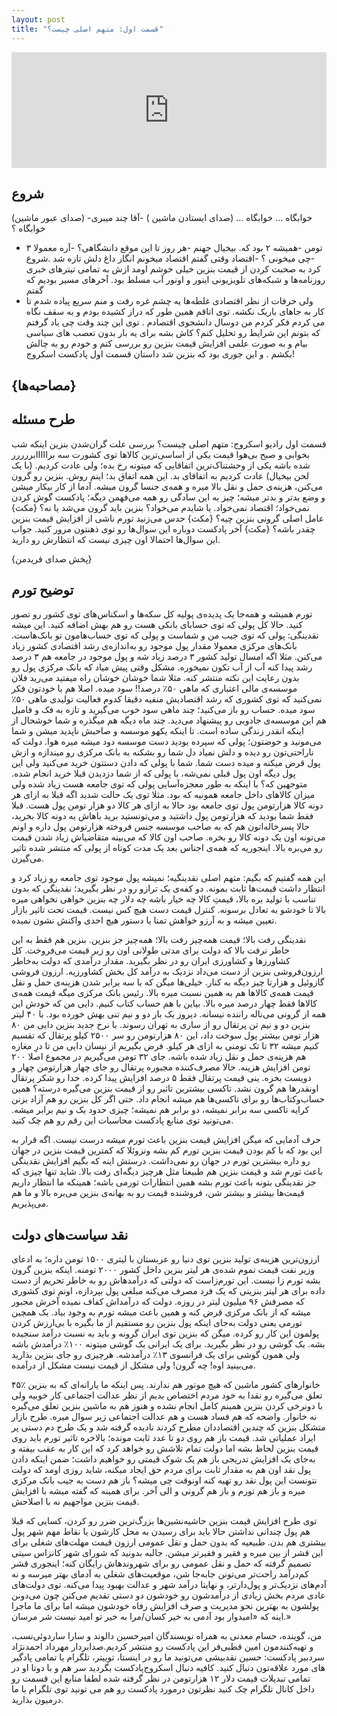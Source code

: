 ```yaml
---
layout: post
title: "قسمت اول: متهم اصلی چیست؟"
---
```


<iframe sandbox="allow-same-origin allow-scripts allow-top-navigation allow-popups allow-forms" scrolling="no" width="100%" height="185" frameborder="0" src="https://embed.radiopublic.com/e?if=scrooge-podcast-Wka3nl&ge=s1!f7f4bc13bb04d5d9e7b9d3be25e6283e5091df98"></iframe>


## شروع
(صدای عبور ماشین)
-خوابگاه …
خوابگاه …
(صدای ایستادن ماشین )
-آقا چند میبری خوابگاه ؟
- ۳ تومن
-همیشه ۲ بود که. بیخیال جهنم
-هر روز تا این موقع دانشگاهی؟
-آره معمولا
-چی میخونی ؟
-اقتصاد
وقتی گفتم اقتصاد میخونم انگار داغ دلش تازه شد .شروع کرد به صحبت کردن از قیمت بنزین خیلی خوشم اومد ازش به تمامی تیترهای خبری روزنامه‌ها و شبکه‌های تلویزیونی اینور و اونور آب مسلط بود.
آخرهای مسیر بودیم که گفتم
-  ولی حرفات از نظر اقتصادی غلطه‌ها
یه چشم غره رفت و منم سریع پیاده شدم تا کار به جاهای باریک نکشه.
توی اتاقم همین طور که دراز کشیده بودم و به سقف نگاه می کردم فکر کردم من دوسال دانشجوی اقتصادم . توی این چند وقت چی یاد گرفتم که بتونم این شرایط رو تحلیل کنم؟ کاش بشه برای یه بار بدون تعصب های سیاسی بیام و به صورت علمی افزایش قیمت بنزین رو بررسی کنم و خودم رو به چالش بکشم . و این جوری بود که بنزین شد داستان قسمت اول پادکست اسکروج!
## {مصاحبه‌ها}

## طرح مسئله
قسمت اول رادیو اسکروج: متهم اصلی چیست؟ بررسی علت گران‌شدن بنزین
اینکه شب بخوابی و صبح بی‌هوا قیمت یکی از اساسی‌ترین کالاها توی کشورت سه برااااابررررر شده باشه یکی از وحشتناک‌ترین اتفاقایی که میتونه رخ بده؛ ولی عادت کردیم. (با یک لحن بیخیال)
عادت کردیم به اتفاقای بد. این همه اتفاق بد؛ اینم روش.
بنزین رو گرون می‌کنن، هزینه‌ی حمل و نقل بالا میره و همه‌ی جنسا گرون میشه. آدما از کار بیکار میشن و وضع بدتر و بدتر میشه؛ چیز به این سادگی رو همه می‌فهمن دیگه؛ پادکست گوش کردن نمی‌خواد؛ اقتصاد نمی‌خواد.
یا شایدم می‌خواد؟ بنزین باید گرون می‌شد یا نه؟ {مکث} عامل اصلی گرونی بنزین چیه؟ {مکث} حدس می‌زنید تورم ناشی از افزایش قیمت بنزین چقدر باشه؟ {مکث}
آخر پادکست دوباره این سوال‌ها رو توی ذهنتون مرور کنید. جواب این سوال‌ها احتمالا اون چیزی نیست که انتظارش رو دارید.

{پخش صدای فریدمن}

## توضیح تورم
تورم همیشه و همه‌جا یک پدیده‌ی پولیه
کل سکه‌ها و اسکناس‌های توی کشور رو تصور کنید. حالا کل پولی که توی حسابای بانکی هست رو هم بهش اضافه کنید. این میشه نقدینگی: پولی که توی جیب من و شماست و پولی که توی حساب‌هامون تو بانک‌هاست.
بانک‌های مرکزی معمولا مقدار پول موجود رو به‌اندازه‌ی رشد اقتصادی کشور زیاد می‌کنن. مثلا اگه امسال تولید کشور ۳ درصد زیاد شه و پول موجود در جامعه هم ۳ درصد رشد پیدا کنه آب از آب تکون نمیخوره. مشکل وقتی پیش میاد که بانک مرکزی پول رو بدون رعایت این نکته منتشر کنه.
مثلا شما خوشان خوشان راه میفتید می‌رید فلان موسسه‌ی مالی اعتباری که ماهی ۵۰٪ درصد!! سود میده. اصلا هم با خودتون فکر نمی‌کنید که توی کشوری که رشد اقتصادیش منفیه دقیقا کدوم فعالیت تولیدی ماهی ۵۰٪ سود میده. حساب رو باز می‌کنید؛ چند ماهی سود خوب می‌گیرید و تازه به فک و فامیل هم این موسسه‌ی جادویی رو پیشنهاد می‌دید. چند ماه دیگه هم میگذره و شما خوشحال از اینکه انقدر زندگی ساده است. تا اینکه یکهو موسسه و صاحبش ناپدید میشن و شما می‌مونید و حوضتون؛ پولی که سپرده بودید دست موسسه دود میشه میره هوا.
دولت که ناراحتی‌تون رو دیده و دلش نمیاد دل شما رو بشکنه به بانک مرکزی رو میندازه و ازش پول قرض میکنه و میده دست شما. شما با پولی که دادن دستتون خرید می‌کنید ولی این پول دیگه اون پول قبلی نمی‌شه، با پولی که از شما دزدیدن قبلا خرید انجام شده. متوجهین که؟ با اینکه به طور معجزه‌آسایی پولی که توی جامعه هست زیاد شده ولی میزان کالاهای داخل جامعه همونیه که بود. مثلا توی یک حالت شدید اگه قبلا به ازای هر دونه کالا هزارتومن پول توی جامعه بود حالا به ازای هر کالا دو هزار تومن پول هست. قبلا فقط شما بودید که هزارتومن پول داشتید و می‌تونستید برید باهاش یه دونه کالا بخرید، حالا پسرخاله‌اتون هم که به صاحب موسسه جنس فروخته هزارتومن پول داره و اونم می‌تونه اون یک دونه کالا رو بخره. صاحب اون کالا که می‌بینه متقاضیاش زیاد شدن قیمت رو می‌بره بالا. اینجوریه که همه‌ی اجناس بعد یک مدت کوتاه از پولی که منتشر شده تاثیر می‌گیرن.

این همه گفتیم که بگیم: متهم اصلی نقدینگیه؛ نمیشه پول موجود توی جامعه رو زیاد کرد و انتظار داشت قیمت‌ها ثابت بمونه. دو کفه‌ی یک ترازو رو در نظر بگیرید؛ نقدینگی که بدون تناسب با تولید بره بالا، قیمتِ کالا چه خیار باشه چه دلار چه بنزین خواهی نخواهی میره بالا تا خودشو به تعادل برسونه. کنترل قیمت دست هیچ کس نیست. قیمت تحت تاثیر بازار تعیین میشه و به آرزو خواهش تمنا یا دستور هیچ احدی واکنش نشون نمیده.

نقدینگی رفت بالا؛ قیمت همه‌چیز رفت بالا؛ همه‌چیز جز بنزین. بنزین هم فقط به این خاطر نرفت بالا که دولت برای مدتی طولانی اون رو زیر قیمت می‌فروخت. کل کشاورزها و کشاورزی ایران رو در نظر بگیرید. مقدار درآمدی که دولت به‌خاطر ارزون‌فروشی بنزین از دست می‌داد نزدیک به درآمد کل بخش کشاورزیه. ارزون فروشی گازوئیل و هزارتا چیز دیگه به کنار.
خیلی‌ها میگن که با سه برابر شدن هزینه‌ی حمل و نقل قیمت همه‌ی کالاها هم به همین نسبت میره بالا. رئیس بانک مرکزی میگه قیمت همه‌ی کالاها فقط چهار درصد میره بالا. بیاین با هم حساب کتاب کنیم.
دایی من که خودش این همه از گرونی می‌ناله راننده نیسانه. دیروز یک بار دو و نیم تنی بهش خورده بود. با ۴۰ لیتر بنزین دو و نیم تن پرتقال رو از ساری به تهران رسوند. با نرخ جدید بنزین دایی من ۸۰ هزار تومن بیشتر پول سوخت داد، این ۸۰ هزارتومن رو سر ۲۵۰۰ کیلو پرتقال که تقسیم کنیم میشه ۳۲ تا تک تومنی به ازای هر کیلو. فرض بگیریم از نیسان دایی من تا درِ مغازه هم هزینه‌ی حمل و نقل زیاد شده باشه. جای ۳۲ تومن می‌گیریم در مجموع اصلا ۲۰۰ تومن افزایش هزینه. حالا مصرف‌کننده مجبوره پرتقال رو جای چهار هزارتومن چهار و دویست بخره. ینی قیمت پرتقال فقط ۵ درصد افزایش پیدا کرده. خدا رو شکر پرتقال اونقدرها هم گرون نشد.
تاکسی بیشترین تاثیر رو از قیمت بنزین می‌گیره درسته؟ همین حساب‌وکتاب‌ها رو برای تاکسی‌ها هم میشه انجام داد. حتی اگر کل بنزین رو هم آزاد بزنن کرایه تاکسی سه برابر نمیشه، دو برابر هم نمیشه؛ چیزی حدود یک و نیم برابر میشه. می‌تونید توی منابع پادکست محاسبات این رقم رو هم چک کنید.

حرف آدمایی که میگن افزایش قیمت بنزین باعث تورم میشه درست نیست. اگه قرار به این بود که با کم بودن قیمت بنزین تورم کم بشه ونزوئلا که کمترین قیمت بنزین در جهان رو داره بیشترین تورم در جهان رو نمی‌داشت. درستش اینه که بگیم افزایش نقدینگی باعث تورم شد و قیمت بنزین هم طبیعتا مثل هرچیز دیگه‌ای رفت بالا. شاید تنها چیزی که جز نقدینگی بتونه باعث تورم بشه همین انتظارات تورمی باشه؛ همینکه ما انتظار داریم قیمت‌ها بیشتر و بیشتر شن، فروشنده قیمت رو به بهانه‌ی بنزین می‌بره بالا و ما هم می‌پذیریم.

## نقد سیاست‌های دولت

ارزون‌ترین هزینه‌ی تولید بنزین توی دنیا رو عربستان با لیتری ۱۵۰۰ تومن داره؛ به ادعای وزیر نفت قیمت تموم شده‌ی هر لیتر بنزین داخل کشور ۲۰۰۰ تومنه. اینکه بنزین گرون بشه تورم زا نیست. این تورم‌زاست که دولتی که درآمدهاش رو به خاطر تحریم از دست داده برای هر لیتر بنزینی که یک فرد مصرف می‌کنه مبلغی پول بپردازه، اونم توی کشوری که مصرفش ۹۶ میلیون لیتر در روزه. دولت که درآمداش کفاف نمیده آخرش مجبور میشه که از بانک مرکزی قرض کنه و همین باعث میشه تورم به وجود بیاد. یک همچین تورمی یعنی دولت به‌جای اینکه پول بنزین رو مستقیم از ما بگیره با بی‌ارزش کردن پولمون این کار رو کرده.
میگن که بنزین توی ایران گرونه و باید به نسبت درآمد سنجیده بشه. یک گوشی رو در نظر بگیرید. برای یک ایرانی یک گوشی میتونه ۱۰۰٪ درآمدش باشه ولی همون گوشی برای یک فرانسوی ۱۳٪ درآمدشه. هرچیزی رو جای بنزین بذارید می‌بینید اوه! چه گرون! ولی مشکل از قیمت نیست مشکل از درآمده.

۴۵٪ خانوارهای کشور ماشین که هیچ موتور هم ندارند. پس اینکه ما یارانه‌ای که به بنزین تعلق می‌گیره رو نقدا به خود مردم اختصاص بدیم از نظر عدالت اجتماعی کار خوبیه ولی با دونرخی کردن بنزین همینم کامل انجام نشده و هنوز هم به ماشین بنزین تعلق می‌گیره نه خانوار. واضحه که هم فساد هست و هم عدالت اجتماعی زیر سوال میره. طرح بازار متشکل بنزین که چندین اقتصاددان مطرح کردند نادیده گرفته شد و یک طرح دم دستی پر ایراد عملیاتی شد. قیمت باز هم روی دو تا عدد ثابت مونده؛ بالاخره تاثیر تورم باید روی قیمت بنزین لحاظ بشه اما دولت تمام تلاشش رو خواهد کرد که این کار به عقب بیفته و به‌جای یک افزایش تدریجی باز هم یک شوک قیمتی رو خواهیم داشت؛ ضمن اینکه دادن پول نقد اون هم به مقدار ثابت برای مردم حق ایجاد میکنه، شاید روزی اومد که دولت نتونست این پول نقد رو تهیه کنه اونوقت چی میشه؟ باز هم دست به جیب بانک مرکزی میره و باز هم تورم و باز هم گرونی و الی آخر. برای همینه که گفته میشه با افزایش قیمت بنزین مواجهیم نه با اصلاحش. 

توی طرح افزایش قیمت بنزین حاشیه‌نشین‌ها بزرگ‌ترین ضرر رو کردن، کسایی که قبلا هم پول چندانی نداشتن حالا باید برای رسیدن به محل کارشون یا نقاط مهم شهر پول بیشتری هم بدن. طبیعیه که بدون حمل و نقل عمومی ارزون قیمت مهلت‌های شغلی برای این قشر از بین میره و فقیر و فقیرتر میشن.
جالبه بدونید که شورای شهر کانزاس سیتی تصمیم گرفته که حمل و نقل عمومی رو برای شهروندهاش رایگان کنه؛ اینجوری قشر کم‌درآمد راحت‌تر می‌تونن جابه‌جا شن، موقعیت‌های شغلی به آدمای بهتر میرسه و نه آدم‌های نزدیک‌تر و پول‌دارتر، و نهایتا درآمد شهر و عدالت بهبود پیدا می‌کنه.
توی دولت‌های عادی مردم بخش زیادی از درآمدشون رو خودشون دو دستی تقدیم می‌کنن چون می‌دونن پولشون به بهترین نحو مدیریت و صرف افزایش رفاه خودشون میشه اما برای ما ماجرا اینه که «امیدوار بود آدمی به خیر کسان/مرا به خیر تو امید نیست شر مرسان.»

                   
من، گوینده، حسام معدنی به همراه نویسندگان امیرحسین دالوند و سارا ساردوئی‌نسب، و تهیه‌کنندمون امین قطبی‌فر این پادکست رو منتشر کردیم.صدابردار مهرداد احمدنژاد سردبیر پادکست: حسین نقدبیشی
می‌تونید ما رو در اینستا، توییتر، تلگرام یا تمامی پادگیر های مورد علاقه‌تون دنبال کنید. کافیه دنبال اسکروج‌پادکست بگردید سر هم و با دوتا او
 در تمامی تبدیلات قیمت دلار ۱۲ هزارتومن در نظر گرفته شده لطفا منابع این قسمت رو داخل کانال تلگرام چک کنید نظرتون درمورد پادکست رو هم می تونید توی تلگرام با ما درمیون بذارید.

